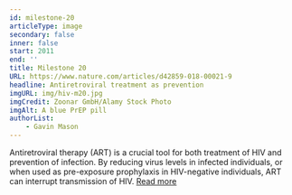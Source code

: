 ```yaml
---
id: milestone-20
articleType: image
secondary: false
inner: false
start: 2011 
end: ''
title: Milestone 20
URL: https://www.nature.com/articles/d42859-018-00021-9
headline: Antiretroviral treatment as prevention
imgURL: img/hiv-m20.jpg
imgCredit: Zoonar GmbH/Alamy Stock Photo
imgAlt: A blue PrEP pill
authorList:
    - Gavin Mason
---
```

Antiretroviral therapy (ART) is a crucial tool for both treatment of HIV and prevention of infection. By reducing virus levels in infected individuals, or when used as pre-exposure prophylaxis in HIV-negative individuals, ART can interrupt transmission of HIV. <a href="https://www.nature.com/articles/d42859-018-00021-9">Read more</a>